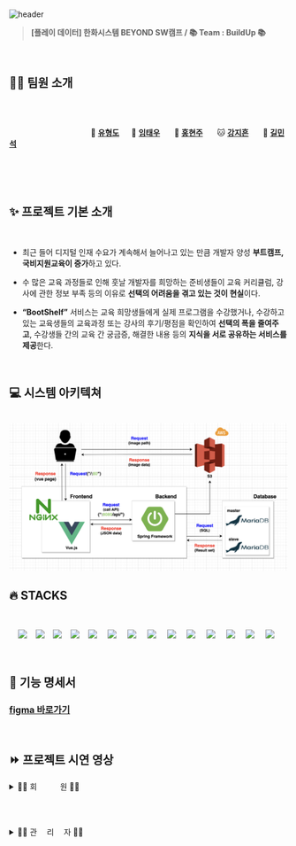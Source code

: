 <br>

![header](https://capsule-render.vercel.app/api?type=Waving&color=541D7A&height=250&section=header&text=BOOTSHELF🌠&desc=BOOTCAMP&descSize=20&descAlign=68&descAlignY=70&fontSize=100&animation=fadeIn&fontColor=ffff)

> **[플레이 데이터] 한화시스템 BEYOND SW캠프 / 📚 Team : BuildUp 📚**

<br>

## 🤼‍♂️ 팀원 소개

<br><br>

&nbsp;　&nbsp;　&nbsp;　&nbsp;　&nbsp;　&nbsp;　&nbsp;　&nbsp;　 🦁 **[유형도](https://github.com/hyungdoyou)**&nbsp;　 🐻 **[임태우](https://github.com/Tesssssssssy)** &nbsp;　 🐶 **[홍현주](https://github.com/hyeonjju)** &nbsp;　 🐱 **[강지흔](https://github.com/heueun)** &nbsp;　 🐼 **[길민석](https://github.com/gilms0730)**
<br><br><br><br><br>



## ✨ 프로젝트 기본 소개

<br>

- 최근 들어 디지털 인재 수요가 계속해서 늘어나고 있는 만큼 개발자 양성 **부트캠프, 국비지원교육이 증가**하고 있다.

- 수 많은 교육 과정들로 인해 훗날 개발자를 희망하는 준비생들이 교육 커리큘럼, 강사에 관한 정보 부족 등의 이유로 **선택의 어려움을 겪고 있는 것이 현실**이다.

- **“BootShelf”** 서비스는 교육 희망생들에게 실제 프로그램을 수강했거나, 수강하고 있는 교육생들의 교육과정 또는 강사의 후기/평점을 확인하여 **선택의 폭을 줄여주고**, 수강생들 간의 교육 간 궁금증, 해결한 내용 등의 **지식을 서로 공유하는 서비스를 제공**한다.

<br>


## 💻 시스템 아키텍쳐

<br>

<img src="./docs/img/시스템아키텍쳐.png">

<br>



## 🔥 STACKS

<br>

&nbsp;&nbsp;&nbsp;&nbsp;<img src="https://img.shields.io/badge/HTML5-E34F26?style=flat&logo=HTML5&logoColor=white">&nbsp;&nbsp;&nbsp;&nbsp;<img src="https://img.shields.io/badge/CSS-1572B6?style=flat&logo=CSS3&logoColor=white&color=darkblue">&nbsp;&nbsp;&nbsp;&nbsp;<img src="https://img.shields.io/badge/JavaScript-F7DF1E?style=flat&logo=JavaScript&logoColor=black">&nbsp;&nbsp;&nbsp;&nbsp;<img src="https://img.shields.io/badge/Vue-FC08D?style=flat&logo=Vue.js&logoColor=black&color=lightgreen">&nbsp;&nbsp;&nbsp;&nbsp;<img src="https://img.shields.io/badge/Ununtu-E95420?style=flat&logo=Ubuntu&logoColor=black&color=darkorange">
&nbsp;&nbsp;&nbsp;&nbsp;<img src="https://img.shields.io/badge/nginx-%23009639.svg?style=flat&logo=nginx&logoColor=white"></a>
&nbsp;&nbsp;&nbsp;&nbsp;<img src="https://img.shields.io/badge/Pinia-0285C9?style=flat&color=dark"></a></a>
&nbsp;&nbsp;&nbsp;&nbsp;<img src="https://img.shields.io/badge/GitHub-181717?style=flat&logo=GitHub&logoColor=white&color=black"></a></a>
&nbsp;&nbsp;&nbsp;&nbsp;<img src="https://img.shields.io/badge/Git-F05032?style=flat&logo=Git&logoColor=white&color=ffa500"></a></a>
&nbsp;&nbsp;&nbsp;&nbsp;<img src="https://img.shields.io/badge/MariaDB-003545?style=flat-square&logo=MariaDB&logoColor=white"/></a></a>
&nbsp;&nbsp;&nbsp;&nbsp;<img src="https://img.shields.io/badge/Amazon AWS-232F3E?style=flat&logo=AmazonAWS&logoColor=black&color=orange"/></a></a>
&nbsp;&nbsp;&nbsp;&nbsp;<img src="https://img.shields.io/badge/Amazon S3-569A31?style=flat&logo=Amazon S3&logoColor=white&color=red"/></a></a>
&nbsp;&nbsp;&nbsp;&nbsp;<img src="https://img.shields.io/badge/Amazon%20EC2-FF9900?style=flat&logo=Amazon%20EC2&logoColor=white"></a></a>
&nbsp;&nbsp;&nbsp;&nbsp;<img src="https://img.shields.io/badge/Jest-C21325?style=flat&logo=Jest&logoColor=white"/>

<br>


## 🔧 기능 명세서


<h3><a href="https://www.figma.com/file/EPxkgc0NKKEkoXUjaHuRRm/BuildUp-%ED%99%94%EB%A9%B4-%EC%84%A4%EA%B3%84%EC%84%9C?type=design&node-id=0%3A1&mode=design&t=dESqyR1knoAuCHsU-1"> figma 바로가기</a></h3>

<br>

## ⏩ 프로젝트 시연 영상
<details>
  <summary>👩‍💼 회　　　원 👨‍💼</summary>
<br>

<!---------------------------------- 회원가입 ---------------------------------------->
### 회원가입

  <details>
    <summary>일반 회원가입 및 이메일 인증</summary>
<br>

➡ 부트캠프를 수강하지 않은 일반 회원이 가입을 할 수 있다.

➡ 회원 정보  [ 이메일, 패스워드, 이름, 닉네임, 프로필 사진 ]를 입력하여 가입한다.

➡ 회원이 입력한 이메일로 온 인증메일을 통해 이메일 인증을 완료한 후 로그인이 가능하다.

<img src = "./docs/gif/BOOTSHELF-일반 회원가입" width="600" height="400">

  </details>
<br>

  <details>
    <summary> 인증 회원가입 및 이메일 인증</summary>
<br>

➡ 부트캠트를 수강한 회원이 부트캠프 내역을 인증하여 가입한다.

➡ 회원 정보 [ 이메일, 패스워드, 이름, 닉네임, 프로필 이미지, "나의 훈련 이력" 캡처사진] 를 입력하여 가입한다.

➡ 회원이 입력한 이메일로 온 인증메일을 통해 이메일 인증을 완료한 후 로그인이 가능하다.

<img src = "#" width="600" height="400">

  </details>
<br>
<br>
<!----------------------------마이페이지(프로필)------------------------------------->

### 마이페이지 - 프로필

  <details>
    <summary> 회원 정보 수정</summary>
<br>

➡ 마이페이지 - 프로필 메뉴에서 회원 정보 수정이 가능하다.

➡ 회원이 수정하고 싶은 내용 [패스워드, 닉네임, 프로필이미지] 을 입력하여 회원 정보를 수정한다.

  <img src ="#" width="600" height="400">

  </details>
<br>

  <details>
    <summary> 회원 탈퇴 </summary>
<br>

➡ 마이페이지 - 프로필 메뉴에서 회원 탈퇴가 가능하다.

➡ 회원이 마이페이지의 "회원 탈퇴" 버튼을 클릭하여 진행한다.
  
  <img src ="#" width="600" height="400">
  </details>
<br>
<br>
<!----------------------------마이페이지(나의활동) ------------------------------------>

### 마이페이지 - 나의 활동

  <details>
    <summary> 작성글 내역 확인 </summary>
<br>

➡ 일반/인증회원은 마이페이지-나의 활동에서 본인이 게시판별 작성한 게시물을 확인할 수 있다.

➡ 기본은 최신순이며 드롭다운 메뉴로 추천, 조회, 스크랩, 댓글순으로 조회 가능하다.

  <img src ="#" width="600" height="400">
  <img src ="#" width="600" height="400">

  </details>
<br>

  <details>
    <summary> 스크랩 내역 확인 </summary>
<br>

➡ 일반/인증회원은 마이페이지-나의 활동에서 본인이 게시판별 스크랩 게시물을 확인할 수 있다.

➡ 기본은 최신순이며 드롭다운 메뉴로 추천, 조회, 스크랩, 댓글순으로 조회 가능하다.

  <img src ="#" width="600" height="400">
  <img src ="#" width="600" height="400">

  </details>
<br>
<br>
<!-----------------------------------------메인페이지-------------------------------------->

### 메인페이지  
  <details>
    <summary> 메인페이지 - 검색 </summary>
<br>

➡ 검색창에 원하는 키워드로 검색할 수 있다.

➡ 검색 시 제목 or 제목+내용을 선택하여 해당 키워드가 포함된 게시글들을 조회할 수 있다.

  <img src ="#" width="600" height="400">

  </details>
<br>

  <details>
    <summary> 메인페이지 - 메뉴 </summary>
<br>

➡ 회원/비회원은 메뉴 이동이 가능하다.

➡ 메인 페이지에서 스크롤 시 보이는 버튼으로 메뉴 이동이 가능하다.

  <img src ="#" width="600" height="400">
  </details>
<br>
<br>
<!-----------------------------------------게시판 crud-------------------------------------->

### 지식공유,  Q&A, 스터디 게시판

  <details>
    <summary> 게시글 전체 목록 조회 </summary>
➡ 회원/비회원은 작성된 게시물들을 조회할 수 있다.

➡ 기본은 최신순이며, 드롭다운 메뉴를 통하여 추천, 조회, 스크랩, 댓글순으로 조회 가능하다.

  <img src ="#" width="600" height="400">

  </details>
<br>

  <details>
    <summary>  게시글 상세 목록 조회 </summary>
➡ 회원/비회원은 작성된 게시물들을 조회할 수 있다.

  <img src ="#" width="600" height="400">

  </details>
<br>


  <details>
    <summary> 게시글 검색 </summary>
➡ 회원/비회원은 검색창에 키워드를 입력하여 검색하면 제목+내용에 포함된 게시글들을 조회 가능하다.

➡ 기본은 최신순이며, 드롭다운 메뉴를 통하여 추천, 조회, 스크랩, 댓글순으로 검색 가능하다.

  <img src ="#" width="600" height="400">

  </details>
<br>

  <details>
    <summary> 게시글 작성 </summary>
➡ 일반/인증회원은 게시글을 작성할 수 있다.

➡ 게시글 목록에서 작성하기 버튼으로 게시글 작성 페이지로 이동할 수 있다.

➡ [ 카테고리, 제목, 태그, 내용 ] 을 입력하여 등록한다.

  <img src ="#" width="600" height="400">

  </details>
<br>

  <details>
    <summary> 게시글 수정 </summary>
➡ 일반/인증회원은 게시글을 수정할 수 있다.

➡ 마이페이지 - 나의 활동에서  작성글 탭, 카테고리[지식공유, Q&A, 스터디]를 선택하여 수정 페이지로 이동한다.

➡ [ 제목, 태그, 내용 ]을 입력하여 수정한다. 

  <img src ="./src/assets/gif/chat.gif" width="600" height="400">   
  </details>
<br>

  <details>
    <summary> 게시글 삭제</summary>
➡ 일반/인증회원은 지식공유, Q&A , 스터디 게시판의 게시글을 삭제할 수 있다.

➡ 마이페이지 - 나의 활동에서  작성글 탭, 카테고리[지식공유, Q&A, 스터디]를 선택하여 희망하는 게시글을 삭제한다.

  <img src ="./src/assets/gif/chat.gif" width="600" height="400">   
  </details>
<br>
<br>
<!-----------------------------------------후기 crud-------------------------------------->

### 후기 게시판  
  
  <details>
    <summary> 게시글 전체 목록 조회 </summary>

➡ 회원/비회원은 작성된 게시물들을 조회할 수 있다.

➡ 과정후기, 강사후기 선택하여 조회할 수 있다.

➡ 기본은 최신순이며, 드롭다운 메뉴를 통하여 추천, 조회, 스크랩, 댓글순으로 조회 가능하다.

  <img src ="#" width="600" height="400">

  </details>
<br>

  <details>
    <summary> 게시글 상세 조회 </summary>

➡ 회원/비회원은 작성된 게시물들을 상세 조회할 수 있다.

  <img src ="#" width="600" height="400">

  </details>
<br>

  <details>
    <summary> 게시글 작성 </summary>

➡ 인증회원은 후기 게시판에 게시글을 작성할 수 있다.

➡ 게시글 목록에서 작성하기 버튼으로 게시글 작성 페이지로 이동할 수 있다.

➡ [ 카테고리, 제목, 내용, 과정명, 평점 ] 을 입력하여 등록한다.

  <img src ="#" width="600" height="400">

  </details>
<br>

  <details>
    <summary> 게시글 수정 </summary>

➡ 인증회원은 게시글을 수정할 수 있다.

➡ 마이페이지 - 나의 활동에서 작성글 탭, 카테고리 [ 후기 ]를 선택하여 수정 페이지로 이동한다.

➡ [ ?? ]을 입력하여 수정한다.

  <img src ="#" width="600" height="400">

  </details>
<br>
<br>
<!-----------------------------------------댓글 crud-------------------------------------->

### 댓글  
  
  <details>
    <summary> 댓글 작성 </summary>

➡ 일반/인증회원은 모든 게시판의 게시글에 댓글을 작성할 수 있다.

➡ 게시글 상세 조회 페이지에서 댓글 작성이 가능하다.

  <img src ="#" width="600" height="400">

  </details>
<br>

  <details>
    <summary> 대댓글 작성 </summary>

➡ 일반/인증회원은 모든 게시판의 게시글에 대댓글을 작성할 수 있다.

➡ 게시글 상세 조회 페이지에서 대댓글 작성이 가능하다.

  <img src ="#" width="600" height="400">

  </details>
<br>

  <details>
    <summary> 댓글/대댓글 수정 </summary>

➡ 일반/인증회원은 모든 게시판의 게시글에 대댓글을 수정할 수 있다.

➡ 게시글 상세 조회 페이지에서 본인이 작성한 댓글/대댓글을 수정할 수 있다.

  <img src ="#" width="600" height="400">

  </details>
<br>

  <details>
    <summary> 댓글/대댓글 삭제 </summary>

➡ 일반/인증회원은 모든 게시판의 게시글에 대댓글을 삭제할 수 있다.

➡ 게시글 상세 조회 페이지에서 본인이 작성한 댓글/대댓글 삭제이 가능하다.

  <img src ="#" width="600" height="400">

  </details>
<br>
<br>
<!-- 게시글 스크랩 -->

### 게시글 스크랩

  <details>
    <summary> 게시글 스크랩 </summary>

➡ 일반/인증회원은 모든 게시판의 게시글을 스크랩 할 수 있다.

➡ 게시글 상세 조회 페이지에서 스크랩 버튼을 클릭하여 스크랩을 할 수 있다.


  <img src ="#" width="600" height="400">

  </details>
<br>

  <details>
    <summary> 게시글 스크랩 취소 </summary>

➡ 일반/인증회원은 모든 게시판의 게시글 스크랩을 취소 할 수 있다.

➡ 본인이 스크랩 한 게시글 상세 페이지에서 버튼을 한 번 더 클릭하여 스크랩을 취소할 수 있다.

➡ 마이페이지의 나의 활동에서 스크랩을 취소할 수 있다.


  <img src ="#" width="600" height="400">

  </details>
<br>





<!-- 게시물 추천 -->
</details>




<br><br>
<!-- 관리자 시연 영상 -->
<details>
  <summary>🧑‍💻 관  　리  　자 👩‍💻</summary>


</details>





